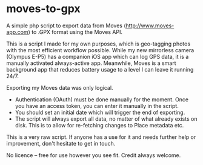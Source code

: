 moves-to-gpx
============

A simple php script to export data from Moves (http://www.moves-app.com) to .GPX format using the Moves API.

This is a script I made for my own purposes, which is geo-tagging photos with the most efficient workflow possible. While my new mirrorless camera (Olympus E-P5) has a companion iOS app which can log GPS data, it is a manually activated always-active app. Meanwhile, Moves is a smart background app that reduces battery usage to a level I can leave it running 24/7.

Exporting my Moves data was only logical.

 - Authentication (OAuth) must be done manually for the moment. Once you have an access token, you can enter it manually in the script.
 - You should set an initial date which will trigger the end of exporting.
 - The script will always export all data, no matter of what already exists on disk. This is to allow for re-fetching changes to Place metadata etc.

This is a very raw script. If anyone has a use for it and needs further help or improvement, don't hesitate to get in touch.

No licence – free for use however you see fit. Credit always welcome.
